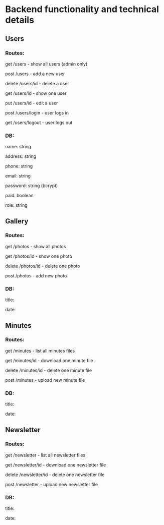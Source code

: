 # Backend functionality and technical details



## Users

### Routes:

get /users - show all users (admin only) 

post /users - add a new user

delete /users/id - delete a user

get /users/id - show one user

put /users/id - edit a user

post /users/login - user logs in

get /users/logout - user logs out

### DB:

name: string

address: string

phone: string

email: string

password: string (bcrypt)

paid: boolean

role: string




## Gallery

### Routes:

get /photos - show all photos

get /photos/id - show one photo

delete /photos/id - delete one photo

post /photos - add new photo

### DB:

title:

date:



## Minutes

### Routes:

get /minutes - list all minutes files

get /minutes/id - download one minute file

delete /minutes/id - delete one minute file

post /minutes - upload new minute file



### DB:

title:

date:



## Newsletter

### Routes:

get /newsletter - list all newsletter files

get /newsletter/id - download one newsletter file

delete /newsletter/id - delete one newsletter file

post /newsletter - upload new newsletter file

### DB:

title:

date:





